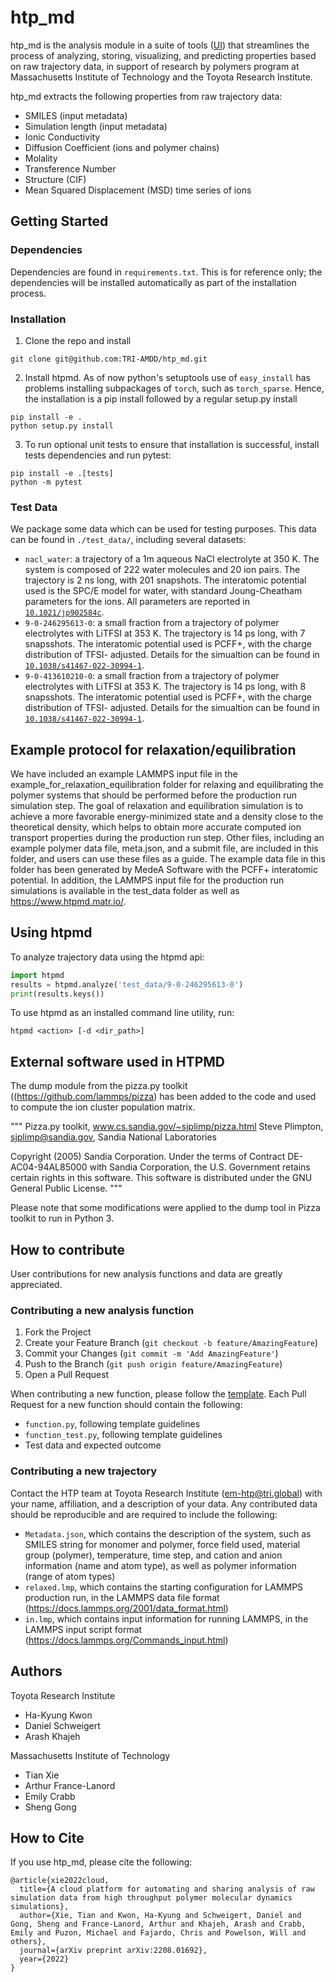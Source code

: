 # htp_md
htp_md is the analysis module in a suite of tools ([UI](htpmd.matr.io)) that streamlines the process of analyzing, storing, visualizing, and predicting properties based on raw trajectory data, in support of research by polymers program at Massachusetts Institute of Technology and the Toyota Research Institute.

htp_md extracts the following properties from raw trajectory data:
* SMILES (input metadata)
* Simulation length (input metadata)
* Ionic Conductivity
* Diffusion Coefficient (ions and polymer chains)
* Molality
* Transference Number
* Structure (CIF)
* Mean Squared Displacement (MSD) time series of ions

## Getting Started
### Dependencies
Dependencies are found in `requirements.txt`. This is for reference only; the dependencies will be installed 
automatically as part of the installation process.

### Installation
1. Clone the repo and install
```
git clone git@github.com:TRI-AMDD/htp_md.git
```
2. Install htpmd. As of now python's setuptools use of `easy_install` has problems installing subpackages of `torch`, 
such as `torch_sparse`. Hence, the installation is a pip install followed by a regular setup.py install
```
pip install -e .
python setup.py install
```
3. To run optional unit tests to ensure that installation is successful, install tests dependencies and run pytest:
```
pip install -e .[tests]
python -m pytest
```

### Test Data
We package some data which can be used for testing purposes. This data can be found in `./test_data/`, including several datasets:
- `nacl_water`: a trajectory of a 1m aqueous NaCl electrolyte at 350 K. The system is composed of 222 water molecules and 20 ion pairs. The trajectory is 2 ns long, with 201 snapshots. The interatomic potential used is the SPC/E model for water, with standard Joung-Cheatham parameters for the ions. All parameters are reported in [`10.1021/jp902584c`](https://doi.org/10.1021/jp902584c).
- `9-0-246295613-0`: a small fraction from a trajectory of polymer electrolytes with LiTFSI at 353 K. The trajectory is 14 ps long, with 7 snapsshots. The interatomic potential used is PCFF+, with the charge distribution of TFSI- adjusted. Details for the simualtion can be found in [`10.1038/s41467-022-30994-1`](https://doi.org/10.1038/s41467-022-30994-1).
- `9-0-413610210-0`: a small fraction from a trajectory of polymer electrolytes with LiTFSI at 353 K. The trajectory is 14 ps long, with 8 snapsshots. The interatomic potential used is PCFF+, with the charge distribution of TFSI- adjusted. Details for the simualtion can be found in [`10.1038/s41467-022-30994-1`](https://doi.org/10.1038/s41467-022-30994-1).

## Example protocol for relaxation/equilibration
We have included an example LAMMPS input file in the example_for_relaxation_equilibration folder for relaxing and equilibrating the polymer systems that should be performed before the production run simulation step. The goal of relaxation and equilibration simulation is to achieve a more favorable energy-minimized state and a density close to the theoretical density, which helps to obtain more accurate computed ion transport properties during the production run step. Other files, including an example polymer data file, meta.json, and a submit file, are included in this folder, and users can use these files as a guide. The example data file in this folder has been generated by MedeA Software with the PCFF+ interatomic potential. 
In addition, the LAMMPS input file for the production run simulations is available in the test_data folder as well as https://www.htpmd.matr.io/.

## Using htpmd

To analyze trajectory data using the htpmd api:
```python
import htpmd
results = htpmd.analyze('test_data/9-0-246295613-0')
print(results.keys())
```

To use htpmd as an installed command line utility, run:
```
htpmd <action> [-d <dir_path>]
```

## External software used in HTPMD
The dump module from the pizza.py toolkit ((https://github.com/lammps/pizza) has been added to the code and used to compute the ion cluster population matrix.

"""
Pizza.py toolkit, www.cs.sandia.gov/~sjplimp/pizza.html
Steve Plimpton, sjplimp@sandia.gov, Sandia National Laboratories

Copyright (2005) Sandia Corporation.  Under the terms of Contract
DE-AC04-94AL85000 with Sandia Corporation, the U.S. Government retains
certain rights in this software.  This software is distributed under
the GNU General Public License.
"""

Please note that some modifications were applied to the dump tool in Pizza toolkit to run in Python 3. 

## How to contribute
User contributions for new analysis functions and data are greatly appreciated.

### Contributing a new analysis function
1. Fork the Project
2. Create your Feature Branch (`git checkout -b feature/AmazingFeature`)
3. Commit your Changes (`git commit -m 'Add AmazingFeature'`)
4. Push to the Branch (`git push origin feature/AmazingFeature`)
5. Open a Pull Request

When contributing a new function, please follow the [template](https://github.com/TRI-AMDD/htp_md/blob/master/src/htpmd/shared/template.py). Each Pull Request for a new function should contain the following:
* `function.py`, following template guidelines
* `function_test.py`, following template guidelines
* Test data and expected outcome

### Contributing a new trajectory
Contact the HTP team at Toyota Research Institute (em-htp@tri.global) with your name, affiliation, and a description of your data. Any contributed data should be reproducible and are required to include the following:
* `Metadata.json`, which contains the description of the system, such as SMILES string for monomer and polymer, force field used, material group (polymer), temperature, time step, and cation and anion information (name and atom type), as well as polymer information (range of atom types)
* `relaxed.lmp`, which contains the starting configuration for LAMMPS production run, in the LAMMPS data file format (https://docs.lammps.org/2001/data_format.html)
* `in.lmp`, which contains input information for running LAMMPS, in the LAMMPS input script format (https://docs.lammps.org/Commands_input.html)

## Authors
Toyota Research Institute
- Ha-Kyung Kwon
- Daniel Schweigert
- Arash Khajeh

Massachusetts Institute of Technology
- Tian Xie
- Arthur France-Lanord
- Emily Crabb
- Sheng Gong

## How to Cite
If you use htp_md, please cite the following:
```
@article{xie2022cloud,
  title={A cloud platform for automating and sharing analysis of raw simulation data from high throughput polymer molecular dynamics simulations},
  author={Xie, Tian and Kwon, Ha-Kyung and Schweigert, Daniel and Gong, Sheng and France-Lanord, Arthur and Khajeh, Arash and Crabb, Emily and Puzon, Michael and Fajardo, Chris and Powelson, Will and others},
  journal={arXiv preprint arXiv:2208.01692},
  year={2022}
}
```
